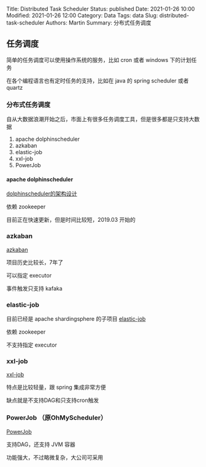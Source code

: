 Title: Distributed Task Scheduler
Status: published
Date: 2021-01-26 10:00
Modified: 2021-01-26 12:00
Category: Data
Tags: data
Slug: distributed-task-scheduler
Authors: Martin
Summary: 分布式任务调度

## 任务调度

简单的任务调度可以使用操作系统的服务，比如 cron 或者 windows 下的计划任务

在各个编程语言也有定时任务的支持，比如在 java 的 spring scheduler 或者 quartz

### 分布式任务调度

自从大数据浪潮开始之后，市面上有很多任务调度工具，但是很多都是只支持大数据

1. apache dolphinscheduler
2. azkaban
3. elastic-job
4. xxl-job
5. PowerJob

#### apache dolphinscheduler

[dolphinscheduler的架构设计](https://dolphinscheduler.apache.org/zh-cn/docs/1.3.4/user_doc/architecture-design.html)

依赖 zookeeper

目前正在快速更新，但是时间比较短，2019.03 开始的

### azkaban

[azkaban](https://github.com/azkaban/azkaban)

项目历史比较长，7年了

可以指定 executor

事件触发只支持 kafaka

### elastic-job

目前已经是 apache shardingsphere 的子项目 [elastic-job](https://github.com/apache/shardingsphere-elasticjob)

依赖 zookeeper

不支持指定 executor

### xxl-job

[xxl-job](https://github.com/xuxueli/xxl-job)

特点是比较轻量，跟 spring 集成非常方便

缺点就是不支持DAG和只支持cron触发


### PowerJob （原OhMyScheduler）

[PowerJob](http://www.powerjob.tech/)

支持DAG，还支持 JVM 容器

功能强大，不过略微复杂，大公司可采用













